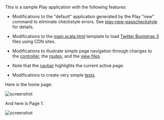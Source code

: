 This is a sample Play application with the following features:

  * Modifications to the "default" application generated by the Play "new" command to eliminate
    checkstyle errors. See [play-new-passcheckstyle](http://ics-software-engineering.github.io/play-new-passcheckstyle/)
    for details.
         
  * Modifications to the [main.scala.html](https://github.com/ics-software-engineering/play-bootstrap-template/blob/master/app/views/main.scala.html) template to load [Twitter Bootstrap 3](http://getbootstrap.com/) files using CDN sites.
  
  * Modifications to illustrate simple page navigation through changes to the [controller](https://github.com/ics-software-engineering/play-bootstrap-template/blob/master/app/controllers/Application.java), 
    the [routes](https://github.com/ics-software-engineering/play-bootstrap-template/blob/master/conf/routes), and
    the [view files](https://github.com/ics-software-engineering/play-bootstrap-template/tree/master/app/views).
        
  * Note that the [navbar](https://github.com/ics-software-engineering/play-bootstrap-template/blob/master/app/views/main.scala.html) highlights the current active page. 
    
  * Modifications to create very simple [tests](https://github.com/ics-software-engineering/play-bootstrap-template/tree/master/test/test).
  
Here is the home page:

![screenshot](https://raw.github.com/ics-software-engineering/play-bootstrap-template/master/doc/play-bootstrap-template-home.png)

And here is Page 1:

![screenshot](https://raw.github.com/ics-software-engineering/play-bootstrap-template/master/doc/play-bootstrap-template-page1.png)

